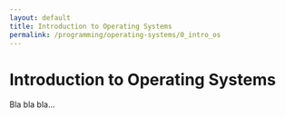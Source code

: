 ```yaml
---
layout: default
title: Introduction to Operating Systems
permalink: /programming/operating-systems/0_intro_os
---
```


# Introduction to Operating Systems

Bla bla bla...
